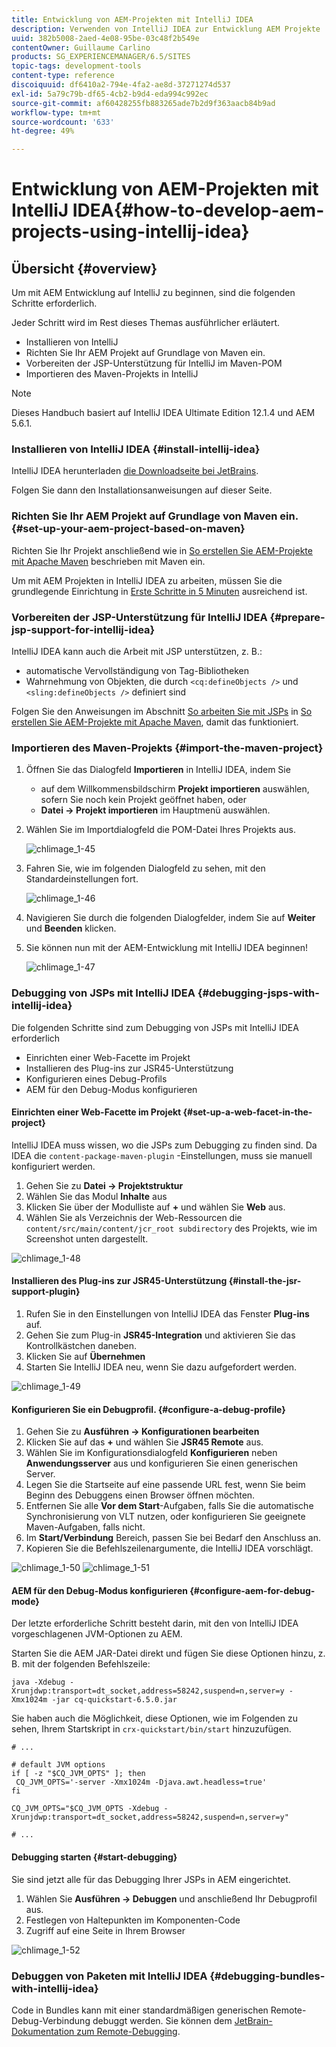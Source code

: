 ```yaml
---
title: Entwicklung von AEM-Projekten mit IntelliJ IDEA
description: Verwenden von IntelliJ IDEA zur Entwicklung AEM Projekte
uuid: 382b5008-2aed-4e08-95be-03c48f2b549e
contentOwner: Guillaume Carlino
products: SG_EXPERIENCEMANAGER/6.5/SITES
topic-tags: development-tools
content-type: reference
discoiquuid: df6410a2-794e-4fa2-ae8d-37271274d537
exl-id: 5a79c79b-df65-4cb2-b9d4-eda994c992ec
source-git-commit: af60428255fb883265ade7b2d9f363aacb84b9ad
workflow-type: tm+mt
source-wordcount: '633'
ht-degree: 49%

---
```


# Entwicklung von AEM-Projekten mit IntelliJ IDEA{#how-to-develop-aem-projects-using-intellij-idea}

## Übersicht {#overview}

Um mit AEM Entwicklung auf IntelliJ zu beginnen, sind die folgenden Schritte erforderlich.

Jeder Schritt wird im Rest dieses Themas ausführlicher erläutert.

* Installieren von IntelliJ
* Richten Sie Ihr AEM Projekt auf Grundlage von Maven ein.
* Vorbereiten der JSP-Unterstützung für IntelliJ im Maven-POM
* Importieren des Maven-Projekts in IntelliJ

>[!NOTE]
>
>Dieses Handbuch basiert auf IntelliJ IDEA Ultimate Edition 12.1.4 und AEM 5.6.1.

### Installieren von IntelliJ IDEA {#install-intellij-idea}

IntelliJ IDEA herunterladen [die Downloadseite bei JetBrains](https://www.jetbrains.com/idea/download/).

Folgen Sie dann den Installationsanweisungen auf dieser Seite.

### Richten Sie Ihr AEM Projekt auf Grundlage von Maven ein. {#set-up-your-aem-project-based-on-maven}

Richten Sie Ihr Projekt anschließend wie in [So erstellen Sie AEM-Projekte mit Apache Maven](/help/sites-developing/ht-projects-maven.md) beschrieben mit Maven ein.

Um mit AEM Projekten in IntelliJ IDEA zu arbeiten, müssen Sie die grundlegende Einrichtung in [Erste Schritte in 5 Minuten](https://maven.apache.org/guides/getting-started/maven-in-five-minutes.html) ausreichend ist.

### Vorbereiten der JSP-Unterstützung für IntelliJ IDEA {#prepare-jsp-support-for-intellij-idea}

IntelliJ IDEA kann auch die Arbeit mit JSP unterstützen, z. B.:

* automatische Vervollständigung von Tag-Bibliotheken
* Wahrnehmung von Objekten, die durch `<cq:defineObjects />` und `<sling:defineObjects />` definiert sind

Folgen Sie den Anweisungen im Abschnitt [So arbeiten Sie mit JSPs](/help/sites-developing/ht-projects-maven.md#how-to-work-with-jsps) in [So erstellen Sie AEM-Projekte mit Apache Maven](/help/sites-developing/ht-projects-maven.md), damit das funktioniert.

### Importieren des Maven-Projekts {#import-the-maven-project}

1. Öffnen Sie das Dialogfeld **Importieren** in IntelliJ IDEA, indem Sie

   * auf dem Willkommensbildschirm **Projekt importieren** auswählen, sofern Sie noch kein Projekt geöffnet haben, oder
   * **Datei -> Projekt importieren** im Hauptmenü auswählen.

1. Wählen Sie im Importdialogfeld die POM-Datei Ihres Projekts aus.

   ![chlimage_1-45](assets/chlimage_1-45a.png)

1. Fahren Sie, wie im folgenden Dialogfeld zu sehen, mit den Standardeinstellungen fort.

   ![chlimage_1-46](assets/chlimage_1-46a.png)

1. Navigieren Sie durch die folgenden Dialogfelder, indem Sie auf **Weiter** und **Beenden** klicken.
1. Sie können nun mit der AEM-Entwicklung mit IntelliJ IDEA beginnen!

   ![chlimage_1-47](assets/chlimage_1-47a.png)

### Debugging von JSPs mit IntelliJ IDEA {#debugging-jsps-with-intellij-idea}

Die folgenden Schritte sind zum Debugging von JSPs mit IntelliJ IDEA erforderlich

* Einrichten einer Web-Facette im Projekt
* Installieren des Plug-ins zur JSR45-Unterstützung
* Konfigurieren eines Debug-Profils
* AEM für den Debug-Modus konfigurieren

#### Einrichten einer Web-Facette im Projekt {#set-up-a-web-facet-in-the-project}

IntelliJ IDEA muss wissen, wo die JSPs zum Debugging zu finden sind. Da IDEA die `content-package-maven-plugin` -Einstellungen, muss sie manuell konfiguriert werden.

1. Gehen Sie zu **Datei -> Projektstruktur**
1. Wählen Sie das Modul **Inhalte** aus
1. Klicken Sie über der Modulliste auf **+** und wählen Sie **Web** aus.
1. Wählen Sie als Verzeichnis der Web-Ressourcen die `content/src/main/content/jcr_root subdirectory` des Projekts, wie im Screenshot unten dargestellt.

![chlimage_1-48](assets/chlimage_1-48a.png)

#### Installieren des Plug-ins zur JSR45-Unterstützung {#install-the-jsr-support-plugin}

1. Rufen Sie in den Einstellungen von IntelliJ IDEA das Fenster **Plug-ins** auf.
1. Gehen Sie zum Plug-in **JSR45-Integration** und aktivieren Sie das Kontrollkästchen daneben.
1. Klicken Sie auf **Übernehmen**
1. Starten Sie IntelliJ IDEA neu, wenn Sie dazu aufgefordert werden.

![chlimage_1-49](assets/chlimage_1-49a.png)

#### Konfigurieren Sie ein Debugprofil. {#configure-a-debug-profile}

1. Gehen Sie zu **Ausführen -> Konfigurationen bearbeiten**
1. Klicken Sie auf das **+** und wählen Sie **JSR45 Remote** aus.
1. Wählen Sie im Konfigurationsdialogfeld **Konfigurieren** neben **Anwendungsserver** aus und konfigurieren Sie einen generischen Server.
1. Legen Sie die Startseite auf eine passende URL fest, wenn Sie beim Beginn des Debuggens einen Browser öffnen möchten.
1. Entfernen Sie alle **Vor dem Start**-Aufgaben, falls Sie die automatische Synchronisierung von VLT nutzen, oder konfigurieren Sie geeignete Maven-Aufgaben, falls nicht.
1. Im **Start/Verbindung** Bereich, passen Sie bei Bedarf den Anschluss an.
1. Kopieren Sie die Befehlszeilenargumente, die IntelliJ IDEA vorschlägt.

![chlimage_1-50](assets/chlimage_1-50a.png) ![chlimage_1-51](assets/chlimage_1-51a.png)

#### AEM für den Debug-Modus konfigurieren {#configure-aem-for-debug-mode}

Der letzte erforderliche Schritt besteht darin, mit den von IntelliJ IDEA vorgeschlagenen JVM-Optionen zu AEM.

Starten Sie die AEM JAR-Datei direkt und fügen Sie diese Optionen hinzu, z. B. mit der folgenden Befehlszeile:

`java -Xdebug -Xrunjdwp:transport=dt_socket,address=58242,suspend=n,server=y -Xmx1024m -jar cq-quickstart-6.5.0.jar`

Sie haben auch die Möglichkeit, diese Optionen, wie im Folgenden zu sehen, Ihrem Startskript in `crx-quickstart/bin/start` hinzuzufügen.

```shell
# ...

# default JVM options
if [ -z "$CQ_JVM_OPTS" ]; then
 CQ_JVM_OPTS='-server -Xmx1024m -Djava.awt.headless=true'
fi

CQ_JVM_OPTS="$CQ_JVM_OPTS -Xdebug -Xrunjdwp:transport=dt_socket,address=58242,suspend=n,server=y"

# ...
```

#### Debugging starten {#start-debugging}

Sie sind jetzt alle für das Debugging Ihrer JSPs in AEM eingerichtet.

1. Wählen Sie **Ausführen -> Debuggen** und anschließend Ihr Debugprofil aus.
1. Festlegen von Haltepunkten im Komponenten-Code
1. Zugriff auf eine Seite in Ihrem Browser

![chlimage_1-52](assets/chlimage_1-52a.png)

### Debuggen von Paketen mit IntelliJ IDEA {#debugging-bundles-with-intellij-idea}

Code in Bundles kann mit einer standardmäßigen generischen Remote-Debug-Verbindung debuggt werden. Sie können dem [JetBrain-Dokumentation zum Remote-Debugging](https://www.jetbrains.com/help/idea/remote-debugging-with-product.html#remote-interpreter).
